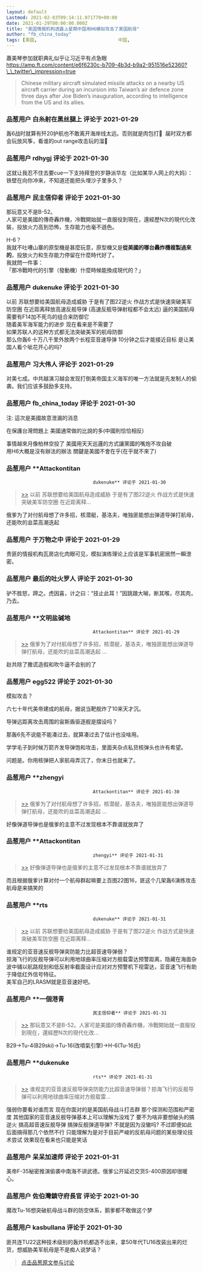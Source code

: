 ```yaml
---
layout: default
Lastmod: 2021-02-03T09:14:11.071770+00:00
date: 2021-01-29T00:00:00.000Z
title: "美国情报机构透露上星期中国用H6模拟攻击了美国航母"
author: "fb_china_today"
tags: [美国,								中国,								军事,								航母]
---
```


蕭美琴参加就职典礼似乎让习近平有点急眼  
https://amp.ft.com/content/e6f6230c-b709-4b3d-b9a2-951516e52360?\_\_twitter\_impression=true  
  

> Chinese military aircraft simulated missile attacks on a nearby US aircraft carrier during an incursion into Taiwan’s air defence zone three days after Joe Biden’s inauguration, according to intelligence from the US and its allies.

            
### 品葱用户 **白糸射在黑丝腿上** 评论于 2021-01-29
        
轰6战时就算有歼20护航也不敢离开海岸线太远。否则就是肉包打🐶  届时双方都会玩放风筝，看谁的out range攻击玩的溜🤗
        


            
### 品葱用户 **rdhygj** 评论于 2021-01-30
        
这就让我忍不住去要cue一下支持拜登的岁静派华左（比如某华人网上的大妈）：铁壁在向你冲来，不知道还能把头埋沙子里多久？
        


            
### 品葱用户 **民主信仰者** 评论于 2021-01-30
        
那玩意又不是B-52。  
人家可是美國的傳奇轟炸機，冷戰開始就一直服役到現在，還經歷N次的現代化改裝，投放火力高到恐怖，生存能力也毫不遜色。  
  
H-6？  
我就不吐嘈山寨的原型機是甚麼玩意，原型機又是**從美國的哪台轟炸機複製過來的**，投放火力和生存能力停留在什麼時代好了。  
我就問一件事：  
「那冷戰時代的引擎（發動機）什麼時候能換成現代的？」
        


            
### 品葱用户 **dukenuke** 评论于 2021-01-30
        
以前 苏联想要给美国航母造成威胁 于是有了图22逆火 作战方式是快速突破美军防空圈 在近距离释放高速反舰导弹 (高速反舰导弹射程都不会太远) 逼的美国航母需要有F14加不死鸟的组合来防御它  
随着美军海军能力的进步 现在看来是不需要了  
如果苏联人的这种方式都无法突破美军的航母防御  
那么你轰6 十万八千里外放两个长程亚音速导弹 10分钟之后才能接近目标 是让美国人看个呲花开心的吗?
        


            
### 品葱用户 **习大伟人** 评论于 2021-01-29
        
对美七成。中共越演习越会发现打倒美帝国主义海军的唯一方法就是先发制人的偷袭。我们应该多鼓励多支持。
        


            
### 品葱用户 **fb_china_today** 评论于 2021-01-30
        
注: 這次是美國故意泄漏的消息  
  
在保護台灣問題上 美國通常做的比說的多(中國則恰恰相反)  
  
事情越來月像柏林空投了 美國用天天巡邏的方式讓黨國的嘴炮不攻自破  
用H6大概是沒有辦法的辦法 關鍵是美國不會在乎(在乎就不來了)
        


            
### 品葱用户 **Attackontitan				
									dukenuke** 评论于 2021-01-30
        
> [\>>]( "/article/item_id-593628#") 以前 苏联想要给美国航母造成威胁 于是有了图22逆火 作战方式是快速突破美军防空圈 在近距离释...

  
俄爹为了对付航母想了许多招，核潜艇，基洛夫，唯独匪能想出弹道导弹打航母，还能吹的韭菜高潮迭起
        


            
### 品葱用户 **于万物之中** 评论于 2021-01-29
        
贵匪的情报机构瓦房店化肉眼可见，模拟演练理论上应该是军事机密居然一瞬泄密。
        


            
### 品葱用户 **最后的吐火罗人** 评论于 2021-01-30
        
驴不胜怒，蹄之。虎因喜，计之曰：“技止此耳！”因跳踉大㘎，断其喉，尽其肉，乃去。
        


            
### 品葱用户 **文明盐碱地				
									Attackontitan** 评论于 2021-01-29
        
> [\>>]( "/article/item_id-593646#") 俄爹为了对付航母想了许多招，核潜艇，基洛夫，唯独匪能想出弹道导弹打航母，还能吹的韭菜高潮迭起 ...

  
赵共除了撒谎造假和吹牛逼不会别的了
        


            
### 品葱用户 **egg522** 评论于 2021-01-30
        
模拟攻击？  
  
六七十年代美帝建成的航母，据说当靶舰炸了10来天才沉。  
  
导弹远距离攻击周围的宙斯盾驱逐舰是摆设吗？  
  
那轰6先不说能不能凑过去，就算凑过去了估计也没啥用。  
  
学学毛子到时候万箭齐发导弹饱和攻击，里面夹杂点私货核弹头也许有希望。  
  
问题是。你用核弹把人家航母弄沉了，你末日也就来了。
        


            
### 品葱用户 **zhengyi				
									Attackontitan** 评论于 2021-01-30
        
> [\>>]( "/article/item_id-593646#") 俄爹为了对付航母想了许多招，核潜艇，基洛夫，唯独匪能想出弹道导弹打航母，还能吹的韭菜高潮迭起 ...

好像弹道导弹也是俄爹的主意不过发现根本不靠谱就放弃了
        


            
### 品葱用户 **Attackontitan				
									zhengyi** 评论于 2021-01-31
        
> [\>>]( "/article/item_id-593713#") 好像弹道导弹也是俄爹的主意不过发现根本不靠谱就放弃了

  
而且根据俄爹计算对付一个航母群起嘛要上百图22图16，匪这个几架轰6演练攻击航母是来搞笑的
        


            
### 品葱用户 **rts				
									dukenuke** 评论于 2021-01-31
        
> [\>>]( "/article/item_id-593628#") 以前 苏联想要给美国航母造成威胁 于是有了图22逆火 作战方式是快速突破美军防空圈 在近距离释...

  
谁规定的亚音速反舰导弹突防能力比超音速导弹弱？  
掠海飞行的反舰导弹可以利用地球曲率压缩对方舰载雷达预警距离，隐藏在海面杂波中辅以航路规划和低反射率截面设计应对对方预警机下视雷达，亚音速飞行有助于降低红外信号特征。  
美军自己的LRASM就是亚音速好吧。
        


            
### 品葱用户 **一個港青				
									民主信仰者** 评论于 2021-01-31
        
> [\>>]( "/article/item_id-593626#") 那玩意又不是B-52。人家可是美國的傳奇轟炸機，冷戰開始就一直服役到現在，還經歷N次的現代化改...

  
B29->Tu-4(B29ski)->Tu-16(改噴氣引擎)->H-6(Tu-16氏)
        


            
### 品葱用户 **dukenuke				
									rts** 评论于 2021-01-31
        
> [\>>]( "/article/item_id-593801#") 谁规定的亚音速反舰导弹突防能力比超音速导弹弱？掠海飞行的反舰导弹可以利用地球曲率压缩对方舰载雷...

  
  
强弱你要看对谁而言 现在你面对的是美国航母战斗打击群 那个探测和范围和严密度 其他国家的亚音速反舰导弹基本上可以理解为没戏了 要不为啥非要想破头的搞逆火 搞高超音速反舰导弹 搞弹反舰弹道导弹? 不就是因为没辙吗? 不过即便如此 后面搞得那几个依然不行 只能理解为是对于目前严峻的反航母问题的某些理论技术尝试 效果现在看来也只能是笑话
        


            
### 品葱用户 **呆呆加速师** 评论于 2021-01-31
        
美帝F-35秘密推演偷袭中南海不讲武德。俄爹公开延迟交货S-400原因却很暖心。
        


            
### 品葱用户 **佐伯灣鎮守府長官** 评论于 2021-01-30
        
魔改Tu-16想突破航母战斗群的防空体系，鹅爹都不敢做这个梦
        


            
### 品葱用户 **kasbullana** 评论于 2021-01-30
        
匪共连TU22这种技术级别的轰炸机都造不出来，拿50年代TU16改装出来的烂货，想威胁美军航母是不是痴人说梦话？
        






> [点击品葱原文参与讨论](https://pincong.rocks/article/29105)

